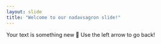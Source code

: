```yaml
---
layout: slide
title: "Welcome to our nadavsagron slide!"
---
```

Your text is something new 🎉
Use the left arrow to go back!
